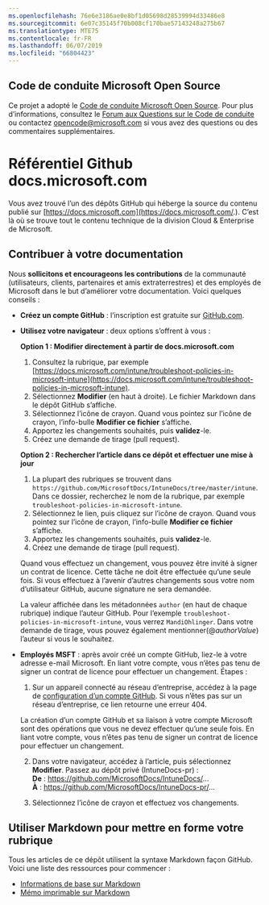 ```yaml
---
ms.openlocfilehash: 76e6e3186ae0e8bf1d05698d28539994d33486e8
ms.sourcegitcommit: 6e07c35145f70b008cf170bae57143248a275b67
ms.translationtype: MTE75
ms.contentlocale: fr-FR
ms.lasthandoff: 06/07/2019
ms.locfileid: "66804423"
---
```

## <a name="microsoft-open-source-code-of-conduct"></a>Code de conduite Microsoft Open Source

Ce projet a adopté le [Code de conduite Microsoft Open Source](https://opensource.microsoft.com/codeofconduct/).
Pour plus d’informations, consultez le [Forum aux Questions sur le Code de conduite](https://opensource.microsoft.com/codeofconduct/faq/) ou contactez [opencode@microsoft.com](mailto:opencode@microsoft.com) si vous avez des questions ou des commentaires supplémentaires.

# <a name="docsmicrosoftcom-github-repository"></a>Référentiel Github docs.microsoft.com

Vous avez trouvé l’un des dépôts GitHub qui héberge la source du contenu publié sur [https://docs.microsoft.com](https://docs.microsoft.com/.). C’est là où se trouve tout le contenu technique de la division Cloud & Enterprise de Microsoft.

## <a name="contribute-to-your-documentation"></a>Contribuer à votre documentation
Nous **sollicitons et encourageons les contributions** de la communauté (utilisateurs, clients, partenaires et amis extraterrestres) et des employés de Microsoft dans le but d’améliorer votre documentation. Voici quelques conseils :

* **Créez un compte GitHub** : l’inscription est gratuite sur [GitHub.com](https://www.github.com).

* **Utilisez votre navigateur** : deux options s’offrent à vous : 

    **Option 1 : Modifier directement à partir de docs.microsoft.com**  
    1. Consultez la rubrique, par exemple [https://docs.microsoft.com/intune/troubleshoot-policies-in-microsoft-intune](https://docs.microsoft.com/intune/troubleshoot-policies-in-microsoft-intune). 
    2. Sélectionnez **Modifier** (en haut à droite). Le fichier Markdown dans le dépôt GitHub s’affiche.
    3. Sélectionnez l’icône de crayon. Quand vous pointez sur l’icône de crayon, l’info-bulle **Modifier ce fichier** s’affiche. 
    4. Apportez les changements souhaités, puis **validez**-le. 
    5. Créez une demande de tirage (pull request).
    
    **Option 2 : Rechercher l’article dans ce dépôt et effectuer une mise à jour**  
    1.  La plupart des rubriques se trouvent dans `https://github.com/MicrosoftDocs/IntuneDocs/tree/master/intune`. Dans ce dossier, recherchez le nom de la rubrique, par exemple `troubleshoot-policies-in-microsoft-intune`. 
    2. Sélectionnez le lien, puis cliquez sur l’icône de crayon. Quand vous pointez sur l’icône de crayon, l’info-bulle **Modifier ce fichier** s’affiche. 
    3. Apportez les changements souhaités, puis **validez**-le. 
    4. Créez une demande de tirage (pull request). 

  Quand vous effectuez un changement, vous pouvez être invité à signer un contrat de licence. Cette tâche ne doit être effectuée qu’une seule fois. Si vous effectuez à l’avenir d’autres changements sous votre nom d’utilisateur GitHub, aucune signature ne sera demandée. 
  
  La valeur affichée dans les métadonnées `author` (en haut de chaque rubrique) indique l’auteur GitHub. Pour l’exemple `troubleshoot-policies-in-microsoft-intune`, vous verrez `MandiOhlinger`. Dans votre demande de tirage, vous pouvez également mentionner(@*authorValue*) l’auteur si vous le souhaitez.
  
* **Employés MSFT** : après avoir créé un compte GitHub, liez-le à votre adresse e-mail Microsoft. En liant votre compte, vous n’êtes pas tenu de signer un contrat de licence pour effectuer un changement. Étapes :

  1. Sur un appareil connecté au réseau d’entreprise, accédez à la page de [configuration d’un compte GitHub](https://review.docs.microsoft.com/en-us/help/contribute/contribute-get-started-setup-github?branch=master). Si vous n’êtes pas sur un réseau d’entreprise, ce lien retourne une erreur 404.
  
    La création d’un compte GitHub et sa liaison à votre compte Microsoft sont des opérations que vous ne devez effectuer qu’une seule fois. En liant votre compte, vous n’êtes pas tenu de signer un contrat de licence pour effectuer un changement. 

  2. Dans votre navigateur, accédez à l’article, puis sélectionnez **Modifier**. Passez au dépôt privé (IntuneDocs-pr) :  
    **De** : https://github.com/MicrosoftDocs/IntuneDocs/...  
    **À** : https://github.com/MicrosoftDocs/IntuneDocs-pr/...
  
  3. Sélectionnez l’icône de crayon et effectuez vos changements. 

## <a name="use-markdown-to-format-your-topic"></a>Utiliser Markdown pour mettre en forme votre rubrique
Tous les articles de ce dépôt utilisent la syntaxe Markdown façon GitHub. Voici une liste des ressources pour commencer :

* [Informations de base sur Markdown](https://help.github.com/articles/basic-writing-and-formatting-syntax/)
* [Mémo imprimable sur Markdown](https://guides.github.com/pdfs/markdown-cheatsheet-online.pdf)
